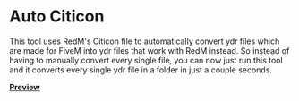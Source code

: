 # Auto Citicon
This tool uses RedM's Citicon file to automatically convert ydr files which are made for FiveM into ydr files that work with RedM instead.
So instead of having to manually convert every single file, you can now just run this tool and it converts every single ydr file in a folder in just a couple seconds.

[**Preview**](https://youtu.be/GDH-AUTyw34)
